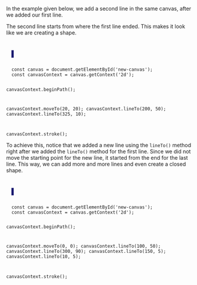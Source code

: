 In the example given below, we add a
second line in the same
canvas, after we added our first line.

The second line starts from where
the first line ended. This makes
it look like
we are creating a shape.

<codeblock language="javascript" type="lesson">
<code>
<panel language="html">
  <canvas id="new-canvas" width="400px" height="100px" style="border: 3px solid midnightblue;"></canvas>
</panel>
<panel language="javascript">
  const canvas = document.getElementById('new-canvas');
  const canvasContext = canvas.getContext('2d');

  canvasContext.beginPath();

  canvasContext.moveTo(20, 20);
  canvasContext.lineTo(200, 50);
  canvasContext.lineTo(325, 10);

  canvasContext.stroke();
</panel>
</code>
</codeblock>

To achieve this, notice that we
added a new line using the `lineTo()`
method right after we added the `lineTo()`
method for the first line. Since we
did not move the starting point for
the new line, it started from the
end for the last line. This way,
we can add more and more lines and even create
a closed shape.

<codeblock language="javascript" type="lesson">
<code>
<panel language="html">
  <canvas id="new-canvas" width="400px" height="100px" style="border: 3px solid midnightblue;"></canvas>
</panel>
<panel language="javascript">
  const canvas = document.getElementById('new-canvas');
  const canvasContext = canvas.getContext('2d');

  canvasContext.beginPath();

  canvasContext.moveTo(0, 0);
  canvasContext.lineTo(100, 50);
  canvasContext.lineTo(300, 90);
  canvasContext.lineTo(150, 5);
  canvasContext.lineTo(10, 5);

  canvasContext.stroke();
</panel>
</code>
</codeblock>
